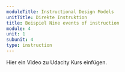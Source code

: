 ```yaml
---
moduleTitle: Instructional Design Models
unitTitle: Direkte Instruktion
title: Beispiel Nine events of instruction
module: 4
unit: 1
subunit: 4
type: instruction
---
```


Hier ein Video zu Udacity Kurs einfügen. 